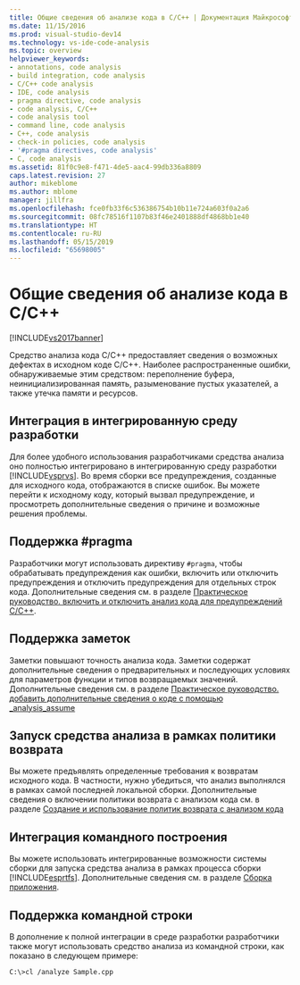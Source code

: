 ```yaml
---
title: Общие сведения об анализе кода в C/C++ | Документация Майкрософт
ms.date: 11/15/2016
ms.prod: visual-studio-dev14
ms.technology: vs-ide-code-analysis
ms.topic: overview
helpviewer_keywords:
- annotations, code analysis
- build integration, code analysis
- C/C++ code analysis
- IDE, code analysis
- pragma directive, code analysis
- code analysis, C/C++
- code analysis tool
- command line, code analysis
- C++, code analysis
- check-in policies, code analysis
- '#pragma directives, code analysis'
- C, code analysis
ms.assetid: 81f0c9e8-f471-4de5-aac4-99db336a8809
caps.latest.revision: 27
author: mikeblome
ms.author: mblome
manager: jillfra
ms.openlocfilehash: fce0fb33f6c536386754b10b11e724a603f0a2a6
ms.sourcegitcommit: 08fc78516f1107b83f46e2401888df4868bb1e40
ms.translationtype: HT
ms.contentlocale: ru-RU
ms.lasthandoff: 05/15/2019
ms.locfileid: "65698005"
---
```

# <a name="code-analysis-for-cc-overview"></a>Общие сведения об анализе кода в C/C++
[!INCLUDE[vs2017banner](../includes/vs2017banner.md)]

Средство анализа кода C/C++ предоставляет сведения о возможных дефектах в исходном коде C/C++. Наиболее распространенные ошибки, обнаруживаемые этим средством: переполнение буфера, неинициализированная память, разыменование пустых указателей, а также утечка памяти и ресурсов.  
  
## <a name="ide-integrated-development-environment-integration"></a>Интеграция в интегрированную среду разработки  
 Для более удобного использования разработчиками средства анализа оно полностью интегрировано в интегрированную среду разработки [!INCLUDE[vsprvs](../includes/vsprvs-md.md)]. Во время сборки все предупреждения, созданные для исходного кода, отображаются в списке ошибок. Вы можете перейти к исходному коду, который вызвал предупреждение, и просмотреть дополнительные сведения о причине и возможные решения проблемы.  
  
## <a name="pragma-support"></a>Поддержка #pragma  
 Разработчики могут использовать директиву `#pragma`, чтобы обрабатывать предупреждения как ошибки, включить или отключить предупреждения и отключить предупреждения для отдельных строк кода. Дополнительные сведения см. в разделе [Практическое руководство. включить и отключить анализ кода для предупреждений C/C++](https://msdn.microsoft.com/910b8518-71f1-4b2e-b012-70647795642a).  
  
## <a name="annotation-support"></a>Поддержка заметок  
 Заметки повышают точность анализа кода. Заметки содержат дополнительные сведения о предварительных и последующих условиях для параметров функции и типов возвращаемых значений. Дополнительные сведения см. в разделе [Практическое руководство. добавить дополнительные сведения о коде с помощью _analysis_assume](../code-quality/how-to-specify-additional-code-information-by-using-analysis-assume.md)  
  
## <a name="run-analysis-tool-as-part-of-check-in-policy"></a>Запуск средства анализа в рамках политики возврата  
 Вы можете предъявлять определенные требования к возвратам исходного кода. В частности, нужно убедиться, что анализ выполнялся в рамках самой последней локальной сборки. Дополнительные сведения о включении политики возврата с анализом кода см. в разделе [Создание и использование политик возврата с анализом кода](../code-quality/creating-and-using-code-analysis-check-in-policies.md)  
  
## <a name="team-build-integration"></a>Интеграция командного построения  
 Вы можете использовать интегрированные возможности системы сборки для запуска средства анализа в рамках процесса сборки [!INCLUDE[esprtfs](../includes/esprtfs-md.md)]. Дополнительные сведения см. в разделе [Сборка приложения](https://msdn.microsoft.com/library/a971b0f9-7c28-479d-a37b-8fd7e27ef692).  
  
## <a name="command-line-support"></a>Поддержка командной строки  
 В дополнение к полной интеграции в среде разработки разработчики также могут использовать средство анализа из командной строки, как показано в следующем примере:  
  
 `C:\>cl /analyze Sample.cpp`
